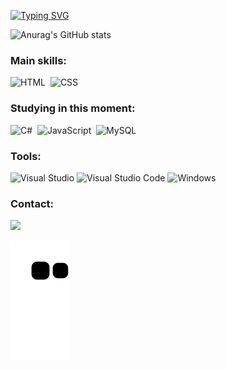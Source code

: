 [![Typing SVG](https://readme-typing-svg.herokuapp.com?font=Fira+Code&pause=1000&color=FF891B&width=435&lines=Hello%2C+my+name+is+Lu%C3%ADs+Henrique;I%E2%80%99m+18+years+old;I%E2%80%99m+from+brazil%2C+MG;I+Study+systems+development+at+FIVJ)](https://git.io/typing-svg)





![Anurag's GitHub stats](https://github-readme-stats.vercel.app/api?username=Ace0777&show_icons=true&theme=dark)


















### Main skills:
![HTML](https://img.shields.io/badge/-HTML-0D1117?style=for-the-badge&logo=html5&labelColor=0D1117)&nbsp;
![CSS](https://img.shields.io/badge/-CSS-0D1117?style=for-the-badge&logo=CSS3&logoColor=1572B6&labelColor=0D1117)&nbsp;


### Studying in this moment:
![C#](https://img.shields.io/badge/-cSharp-0D1117?style=for-the-badge&logo=csharp&logoColor=purple&labelColor=0D1117)&nbsp; 
![JavaScript](https://img.shields.io/badge/-JavaScript-0D1117?style=for-the-badge&logo=javascript&labelColor=0D1117&textColor=0D1117)&nbsp;
![MySQL](https://img.shields.io/badge/-mysql-0D1117?style=for-the-badge&logo=mysql&labelColor=0D1117)&nbsp;



### Tools:
![Visual Studio](https://img.shields.io/badge/Visual%20Studio-5C2D91.svg?style=for-the-badge&logo=visual-studio&logoColor=white)
![Visual Studio Code](https://img.shields.io/badge/Visual%20Studio%20Code-0078d7.svg?style=for-the-badge&logo=visual-studio-code&logoColor=white)
![Windows](https://img.shields.io/badge/Windows-0078D6?style=for-the-badge&logo=windows&logoColor=white)


### Contact:
  <a href = "mailto:luishhasantos@gmail.com"><img src="https://img.shields.io/badge/-Gmail-%23333?style=for-the-badge&logo=gmail&logoColor=white" target="_blank"></a>



  ![Snake animation](https://github.com/rafaballerini/rafaballerini/blob/output/github-contribution-grid-snake.svg)


